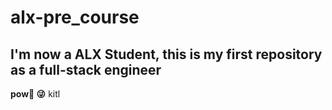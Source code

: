 # alx-pre_course

## I'm now a ALX Student, this is my first repository as a full-stack engineer 
**pow🔫 😜**
kitl
